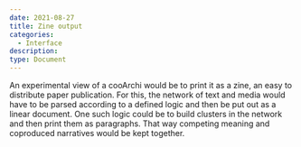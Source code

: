 ```yaml
---
date: 2021-08-27
title: Zine output
categories:
  - Interface
description: 
type: Document
---
```

An experimental view of a cooArchi would be to print it as a zine, an easy to distribute paper publication. For this, the network of text and media would have to be parsed according to a defined logic and then be put out as a linear document. One such logic could be to build clusters in the network and then print them as paragraphs. That way competing meaning and coproduced narratives would be kept together.
